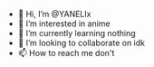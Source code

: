 - 👋 Hi, I’m @YANELIx
- 👀 I’m interested in anime
- 🌱 I’m currently learning nothing 
- 💞️ I’m looking to collaborate on idk
- 📫 How to reach me don't 

<!---
YANELIx/YANELIx is a ✨ special ✨ repository because its `README.md` (this file) appears on your GitHub profile.
You can click the Preview link to take a look at your changes.
--->
